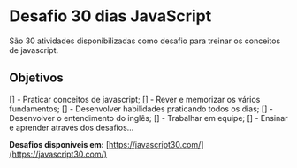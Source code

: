 # Desafio 30 dias JavaScript

São 30 atividades disponibilizadas como desafio para treinar os conceitos de javascript.

## Objetivos

[] - Praticar conceitos de javascript;
[] - Rever e memorizar os vários fundamentos;
[] - Desenvolver habilidades praticando todos os dias;
[] - Desenvolver o entendimento do inglês;
[] - Trabalhar em equipe;
[] - Ensinar e aprender através dos desafios...


**Desafios disponíveis em:** [https://javascript30.com/](https://javascript30.com/) 